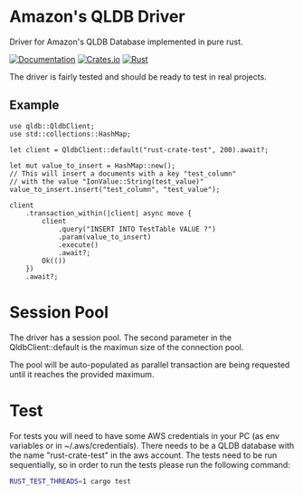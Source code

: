 <!-- cargo-sync-readme start -->

# Amazon's QLDB Driver

Driver for Amazon's QLDB Database implemented in pure rust.

[![Documentation](https://docs.rs/qldb/badge.svg)](https://docs.rs/qldb)
[![Crates.io](https://img.shields.io/crates/v/qldb)](https://crates.io/crates/qldb)
[![Rust](https://github.com/Couragium/qldb-rs/actions/workflows/rust.yml/badge.svg)](https://github.com/Couragium/qldb-rs/actions/workflows/rust.yml)

The driver is fairly tested and should be ready to test in real projects.

## Example

```rust,no_run
use qldb::QldbClient;
use std::collections::HashMap;

let client = QldbClient::default("rust-crate-test", 200).await?;

let mut value_to_insert = HashMap::new();
// This will insert a documents with a key "test_column"
// with the value "IonValue::String(test_value)"
value_to_insert.insert("test_column", "test_value");

client
    .transaction_within(|client| async move {   
        client
            .query("INSERT INTO TestTable VALUE ?")
            .param(value_to_insert)
            .execute()
            .await?;
        Ok(())
    })
    .await?;
```

# Session Pool

The driver has a session pool. The second parameter in the
QldbClient::default is the maximun size of the connection pool.

The pool will be auto-populated as parallel transaction are being
requested until it reaches the provided maximum.

# Test

For tests you will need to have some AWS credentials in your
PC (as env variables or in ~/.aws/credentials). There needs
to be a QLDB database with the name "rust-crate-test" in the
aws account. The tests need to be run sequentially, so in order
to run the tests please run the following command:

```sh
RUST_TEST_THREADS=1 cargo test
```

<!-- cargo-sync-readme end -->
